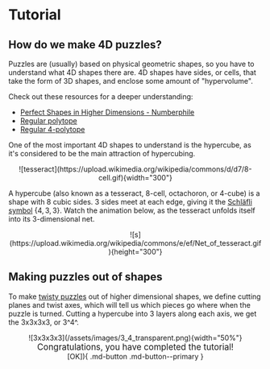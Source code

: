 # Tutorial

## How do we make 4D puzzles?

Puzzles are (usually) based on physical geometric shapes, so you have to understand what 4D shapes there are. 4D shapes have sides, or cells, that take the form of 3D shapes, and enclose some amount of "hypervolume".

Check out these resources for a deeper understanding:

- [Perfect Shapes in Higher Dimensions - Numberphile](https://www.youtube.com/embed/2s4TqVAbfz4?list=PLKwXjCUFqOBFC9sjYtijVALmZSJK8Djo1)
- [Regular polytope](https://en.wikipedia.org/wiki/Regular_polytope)
- [Regular 4-polytope](https://en.wikipedia.org/wiki/Regular_4-polytope)

One of the most important 4D shapes to understand is the hypercube, as it's considered to be the main attraction of hypercubing.

<center>![tesseract](https://upload.wikimedia.org/wikipedia/commons/d/d7/8-cell.gif){width="300"}</center>

A hypercube (also known as a tesseract, 8-cell, octachoron, or 4-cube) is a shape with 8 cubic sides. 3 sides meet at each edge, giving it the [Schläfli symbol](https://en.wikipedia.org/wiki/Schl%C3%A4fli_symbol) {$4,3,3$}. Watch the animation below, as the tesseract unfolds itself into its 3-dimensional net.

<center>![s](https://upload.wikimedia.org/wikipedia/commons/e/ef/Net_of_tesseract.gif){height="300"}</center>

## Making puzzles out of shapes

To make [twisty puzzles](https://en.wikipedia.org/wiki/N-dimensional_sequential_move_puzzle) out of higher dimensional shapes, we define cutting planes and twist axes, which will tell us which pieces go where when the puzzle is turned.
Cutting a hypercube into 3 layers along each axis, we get the 3x3x3x3, or 3^4^.

<center>![3x3x3x3](/assets/images/3_4_transparent.png){width="50%"}</center>

<center><big>Congratulations, you have completed the tutorial!</big></center>

<center> [OK]){ .md-button .md-button--primary }</center>
